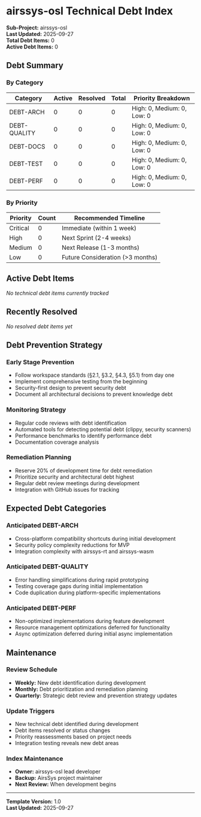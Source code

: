 # airssys-osl Technical Debt Index

**Sub-Project:** airssys-osl  
**Last Updated:** 2025-09-27  
**Total Debt Items:** 0  
**Active Debt Items:** 0  

## Debt Summary

### By Category
| Category | Active | Resolved | Total | Priority Breakdown |
|----------|--------|----------|-------|-------------------|
| DEBT-ARCH | 0 | 0 | 0 | High: 0, Medium: 0, Low: 0 |
| DEBT-QUALITY | 0 | 0 | 0 | High: 0, Medium: 0, Low: 0 |
| DEBT-DOCS | 0 | 0 | 0 | High: 0, Medium: 0, Low: 0 |
| DEBT-TEST | 0 | 0 | 0 | High: 0, Medium: 0, Low: 0 |
| DEBT-PERF | 0 | 0 | 0 | High: 0, Medium: 0, Low: 0 |

### By Priority
| Priority | Count | Recommended Timeline |
|----------|-------|---------------------|
| Critical | 0 | Immediate (within 1 week) |
| High | 0 | Next Sprint (2-4 weeks) |
| Medium | 0 | Next Release (1-3 months) |
| Low | 0 | Future Consideration (>3 months) |

## Active Debt Items
*No technical debt items currently tracked*

## Recently Resolved
*No resolved debt items yet*

## Debt Prevention Strategy

### Early Stage Prevention
- Follow workspace standards (§2.1, §3.2, §4.3, §5.1) from day one
- Implement comprehensive testing from the beginning
- Security-first design to prevent security debt
- Document all architectural decisions to prevent knowledge debt

### Monitoring Strategy
- Regular code reviews with debt identification
- Automated tools for detecting potential debt (clippy, security scanners)
- Performance benchmarks to identify performance debt
- Documentation coverage analysis

### Remediation Planning
- Reserve 20% of development time for debt remediation
- Prioritize security and architectural debt highest
- Regular debt review meetings during development
- Integration with GitHub issues for tracking

## Expected Debt Categories

### Anticipated DEBT-ARCH
- Cross-platform compatibility shortcuts during initial development
- Security policy complexity reductions for MVP
- Integration complexity with airssys-rt and airssys-wasm

### Anticipated DEBT-QUALITY
- Error handling simplifications during rapid prototyping
- Testing coverage gaps during initial implementation
- Code duplication during platform-specific implementations

### Anticipated DEBT-PERF
- Non-optimized implementations during feature development
- Resource management optimizations deferred for functionality
- Async optimization deferred during initial async implementation

## Maintenance

### Review Schedule
- **Weekly:** New debt identification during development
- **Monthly:** Debt prioritization and remediation planning
- **Quarterly:** Strategic debt review and prevention strategy updates

### Update Triggers
- New technical debt identified during development
- Debt items resolved or status changes
- Priority reassessments based on project needs
- Integration testing reveals new debt areas

### Index Maintenance
- **Owner:** airssys-osl lead developer
- **Backup:** AirsSys project maintainer
- **Next Review:** When development begins

---
**Template Version:** 1.0  
**Last Updated:** 2025-09-27
